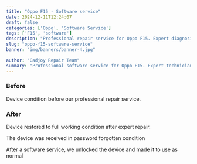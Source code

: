 ```yaml
---
title: "Oppo F15 - Software service"
date: 2024-12-11T12:24:07
draft: false
categories: ['Oppo', 'Software Service']
tags: ['F15', 'software']
description: "Professional repair service for Oppo F15. Expert diagnosis and quality repairs in Bangalore."
slug: "oppo-f15-software-service"
banner: "img/banners/banner-4.jpg"

author: "Gadjoy Repair Team"
summary: "Professional software service for Oppo F15. Expert technicians, quality parts, warranty included."
---
```


### Before

Device condition before our professional repair service.

### After

Device restored to full working condition after expert repair.

The device was received in password forgotten condition

After a software service, we unlocked the device and made it to use as normal